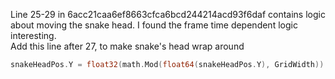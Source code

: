 Line 25-29 in 6acc21caa6ef8663cfca6bcd244214acd93f6daf contains logic about moving the snake head. I found the frame time dependent logic interesting.  
Add this line after 27, to make snake's head wrap around

```go
snakeHeadPos.Y = float32(math.Mod(float64(snakeHeadPos.Y), GridWidth))
```
